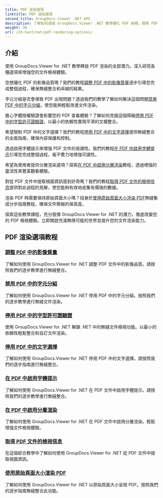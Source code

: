 ```yaml
---
title: PDF 渲染選項
linktitle: PDF 渲染選項
second_title: GroupDocs.Viewer .NET API
description: 了解如何透過 GroupDocs.Viewer .NET 教學優化 PDF 檢視。探索 PDF 渲染選項，例如調整影像品質和停用文字選擇。
weight: 38
url: /zh-hant/net/pdf-rendering-options/
---
```


## 介紹

使用 GroupDocs.Viewer for .NET 教學釋放 PDF 渲染的全部潛力。深入研究各種選項來增強您的文件檢視體驗。

您想優化 PDF 的影像品質嗎？我們的教程[調整 PDF 中的影像質量](./adjust-image-quality-pdf/)逐步引導您完成整個過程，確保無縫整合和卓越的結果。

字元分組是否會導致 PDF 出現問題？透過我們的教學了解如何解決這個問題[禁用 PDF 中的字元分組](./disable-characters-grouping-pdf/)，使您能夠輕鬆改進文件渲染。

擔心字體授權驗證會影響您的 PDF 查看體驗？了解如何克服這個障礙[停用 PDF 中的字型許可證驗證](./disable-font-license-verifications-pdf/)，以最小的依賴性實現平滑的文檔整合。

希望限制 PDF 中的文字選擇？我們的教程[停用 PDF 中的文字選擇](./disable-text-selection-pdf/)提供無縫整合的全面指南，確保內容保護和控制。

透過啟用字體提示來增強 PDF 文件的易讀性。我們的教程[在 PDF 中啟用字體提示](./enable-font-hinting-pdf/)引導您完成整個過程，毫不費力地增強可讀性。

希望為使用者提供分層渲染選項？探索[在 PDF 中啟用分層渲染](./enable-layered-rendering-pdf/)教程，透過增強的靈活性來豐富觀看體驗。

對從 PDF 文件中提取視圖資訊感到好奇嗎？我們的教程[取得 PDF 文件的檢視信息](./get-view-info-pdf-document/)提供對此過程的見解，使您能夠有效地收集有價值的數據。

渲染 PDF 時需要保持原始頁面大小嗎？投身於[使用原始頁面大小渲染 PDF](./render-pdf-original-page-size/)無縫集成分步指南教程，確保文件簡報的保真度。

探索這些教學課程，充分發揮 GroupDocs.Viewer for .NET 的潛力，徹底改變您的 PDF 檢視體驗。立即開啟充滿無限可能的世界並提升您的文件渲染能力。
## PDF 渲染選項教程
### [調整 PDF 中的影像質量](./adjust-image-quality-pdf/)
了解如何使用 GroupDocs.Viewer for .NET 調整 PDF 文件中的影像品質。請按照我們的逐步教學進行無縫整合。
### [禁用 PDF 中的字元分組](./disable-characters-grouping-pdf/)
了解如何使用 GroupDocs.Viewer for .NET 停用 PDF 中的字元分組。按照我們的逐步教學進行無縫文件渲染。
### [停用 PDF 中的字型許可證驗證](./disable-font-license-verifications-pdf/)
使用 GroupDocs.Viewer for .NET 解鎖 .NET 中的無縫文件檢視功能。以最小的依賴性輕鬆整合和自訂文件渲染。
### [停用 PDF 中的文字選擇](./disable-text-selection-pdf/)
了解如何使用 GroupDocs.Viewer for .NET 停用 PDF 中的文字選擇。請按照我們的逐步指南進行無縫整合。
### [在 PDF 中啟用字體提示](./enable-font-hinting-pdf/)
了解如何使用 GroupDocs.Viewer for .NET 在 PDF 文件中啟用字體提示。請按照我們的逐步教學進行無縫整合。
### [在 PDF 中啟用分層渲染](./enable-layered-rendering-pdf/)
了解如何使用 GroupDocs.Viewer for .NET 在 PDF 文件中啟用分層渲染。輕鬆增強文件檢視體驗。
### [取得 PDF 文件的檢視信息](./get-view-info-pdf-document/)
在這個綜合教學中了解如何使用 GroupDocs.Viewer for .NET 從 PDF 文件中提取視圖資訊。
### [使用原始頁面大小渲染 PDF](./render-pdf-original-page-size/)
了解如何使用 GroupDocs.Viewer for .NET 以原始頁面大小呈現 PDF。按照我們的逐步指南無縫整合此功能。